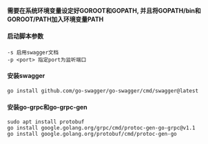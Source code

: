 #### 需要在系统环境变量设定好GOROOT和GOPATH, 并且将GOPATH/bin和GOROOT/PATH加入环境变量PATH

#### 启动脚本参数
    -s 启用swagger文档
    -p <port> 指定port为监听端口

#### 安装swagger
``` shell
go install github.com/go-swagger/go-swagger/cmd/swagger@latest
```

#### 安装go-grpc和go-grpc-gen
``` shell
sudo apt install protobuf
go install google.golang.org/grpc/cmd/protoc-gen-go-grpc@v1.1
go install google.golang.org/protobuf/cmd/protoc-gen-go
```


